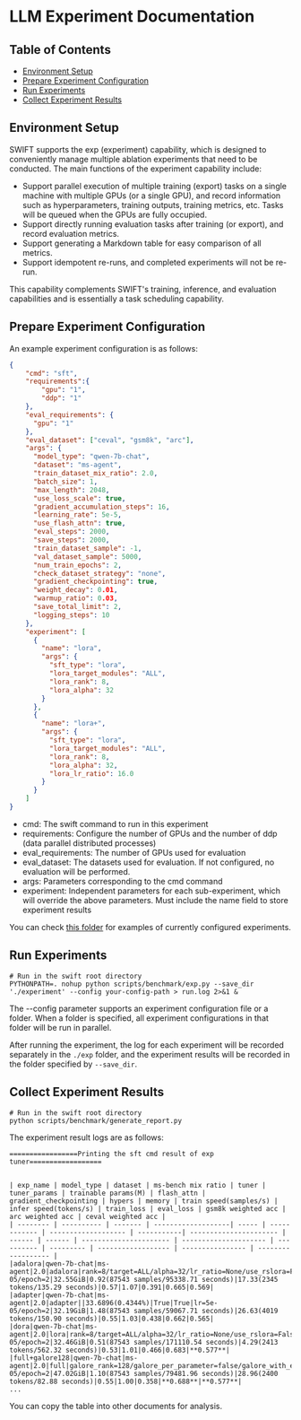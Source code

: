 # LLM Experiment Documentation

## Table of Contents

- [Environment Setup](#Environment-setup)
- [Prepare Experiment Configuration](#Prepare-experiment-configuration)
- [Run Experiments](#Run-experiments)
- [Collect Experiment Results](#Collect-experiment-results)

## Environment Setup

SWIFT supports the exp (experiment) capability, which is designed to conveniently manage multiple ablation experiments that need to be conducted. The main functions of the experiment capability include:

- Support parallel execution of multiple training (export) tasks on a single machine with multiple GPUs (or a single GPU), and record information such as hyperparameters, training outputs, training metrics, etc. Tasks will be queued when the GPUs are fully occupied.
- Support directly running evaluation tasks after training (or export), and record evaluation metrics.
- Support generating a Markdown table for easy comparison of all metrics.
- Support idempotent re-runs, and completed experiments will not be re-run.

This capability complements SWIFT's training, inference, and evaluation capabilities and is essentially a task scheduling capability.

## Prepare Experiment Configuration

An example experiment configuration is as follows:

```json
{
    "cmd": "sft",
    "requirements":{
        "gpu": "1",
        "ddp": "1"
    },
    "eval_requirements": {
      "gpu": "1"
    },
    "eval_dataset": ["ceval", "gsm8k", "arc"],
    "args": {
      "model_type": "qwen-7b-chat",
      "dataset": "ms-agent",
      "train_dataset_mix_ratio": 2.0,
      "batch_size": 1,
      "max_length": 2048,
      "use_loss_scale": true,
      "gradient_accumulation_steps": 16,
      "learning_rate": 5e-5,
      "use_flash_attn": true,
      "eval_steps": 2000,
      "save_steps": 2000,
      "train_dataset_sample": -1,
      "val_dataset_sample": 5000,
      "num_train_epochs": 2,
      "check_dataset_strategy": "none",
      "gradient_checkpointing": true,
      "weight_decay": 0.01,
      "warmup_ratio": 0.03,
      "save_total_limit": 2,
      "logging_steps": 10
    },
    "experiment": [
      {
        "name": "lora",
        "args": {
          "sft_type": "lora",
          "lora_target_modules": "ALL",
          "lora_rank": 8,
          "lora_alpha": 32
        }
      },
      {
        "name": "lora+",
        "args": {
          "sft_type": "lora",
          "lora_target_modules": "ALL",
          "lora_rank": 8,
          "lora_alpha": 32,
          "lora_lr_ratio": 16.0
        }
      }
    ]
}
```

- cmd: The swift command to run in this experiment
- requirements: Configure the number of GPUs and the number of ddp (data parallel distributed processes)
- eval_requirements: The number of GPUs used for evaluation
- eval_dataset: The datasets used for evaluation. If not configured, no evaluation will be performed.
- args: Parameters corresponding to the cmd command
- experiment: Independent parameters for each sub-experiment, which will override the above parameters. Must include the name field to store experiment results

You can check [this folder](https://github.com/modelscope/swift/tree/main/scripts/benchmark/config) for examples of currently configured experiments.

## Run Experiments

```shell
# Run in the swift root directory
PYTHONPATH=. nohup python scripts/benchmark/exp.py --save_dir './experiment' --config your-config-path > run.log 2>&1 &
```

The --config parameter supports an experiment configuration file or a folder. When a folder is specified, all experiment configurations in that folder will be run in parallel.

After running the experiment, the log for each experiment will be recorded separately in the `./exp` folder, and the experiment results will be recorded in the folder specified by `--save_dir`.

## Collect Experiment Results

```shell
# Run in the swift root directory
python scripts/benchmark/generate_report.py
```

The experiment result logs are as follows:

```text
=================Printing the sft cmd result of exp tuner==================


| exp_name | model_type | dataset | ms-bench mix ratio | tuner | tuner_params | trainable params(M) | flash_attn | gradient_checkpointing | hypers | memory | train speed(samples/s) | infer speed(tokens/s) | train_loss | eval_loss | gsm8k weighted acc | arc weighted acc | ceval weighted acc |
| -------- | ---------- | ------- | -------------------| ----- | ------------ | ------------------- | -----------| ---------------------- | ------ | ------ | ---------------------- | --------------------- | ---------- | --------- | ------------------ | ---------------- | ------------------ |
|adalora|qwen-7b-chat|ms-agent|2.0|adalora|rank=8/target=ALL/alpha=32/lr_ratio=None/use_rslora=False/use_dora=False|26.8389(0.3464%)|True|True|lr=5e-05/epoch=2|32.55GiB|0.92(87543 samples/95338.71 seconds)|17.33(2345 tokens/135.29 seconds)|0.57|1.07|0.391|0.665|0.569|
|adapter|qwen-7b-chat|ms-agent|2.0|adapter||33.6896(0.4344%)|True|True|lr=5e-05/epoch=2|32.19GiB|1.48(87543 samples/59067.71 seconds)|26.63(4019 tokens/150.90 seconds)|0.55|1.03|0.438|0.662|0.565|
|dora|qwen-7b-chat|ms-agent|2.0|lora|rank=8/target=ALL/alpha=32/lr_ratio=None/use_rslora=False/use_dora=True|19.2512(0.2487%)|True|True|lr=5e-05/epoch=2|32.46GiB|0.51(87543 samples/171110.54 seconds)|4.29(2413 tokens/562.32 seconds)|0.53|1.01|0.466|0.683|**0.577**|
|full+galore128|qwen-7b-chat|ms-agent|2.0|full|galore_rank=128/galore_per_parameter=false/galore_with_embedding=false|7721.3245(100.0000%)|True|True|lr=5e-05/epoch=2|47.02GiB|1.10(87543 samples/79481.96 seconds)|28.96(2400 tokens/82.88 seconds)|0.55|1.00|0.358|**0.688**|**0.577**|
...
```

You can copy the table into other documents for analysis.
